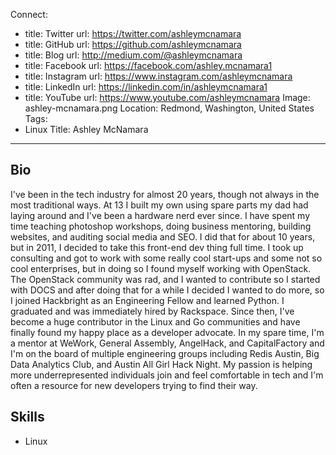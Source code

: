 Connect:
  - title: Twitter
    url: https://twitter.com/ashleymcnamara
  - title: GitHub
    url: https://github.com/ashleymcnamara
  - title: Blog
    url: http://medium.com/@ashleymcnamara
  - title: Facebook
    url: https://facebook.com/ashley.mcnamara1
  - title: Instagram
    url: https://www.instagram.com/ashleymcnamara
  - title: LinkedIn
    url: https://linkedin.com/in/ashleymcnamara1
  - title: YouTube
    url: https://www.youtube.com/ashleymcnamara
Image: ashley-mcnamara.png
Location: Redmond, Washington, United States
Tags:
  - Linux
Title: Ashley McNamara
---
## Bio
I've been in the tech industry for almost 20 years, though not always in the most traditional ways. 
At 13 I built my own using spare parts my dad had laying around and I've been a hardware nerd ever since. I have spent my time teaching photoshop workshops, doing business mentoring, building websites, and auditing social media and SEO. I did that for about 10 years, but in 2011, I decided to take this front-end dev thing full time. I took up consulting and got to work with some really cool start-ups and some not so cool enterprises, but in doing so I found myself working with OpenStack. The OpenStack community was rad, and I wanted to contribute so I started with DOCS and after doing that for a while I decided I wanted to do more, so I joined Hackbright as an Engineering Fellow and learned Python. I graduated and was immediately hired by Rackspace. Since then, I've become a huge contributor in the Linux and Go communities and have finally found my happy place as a developer advocate. 
In my spare time, I'm a mentor at WeWork, General Assembly, AngelHack, and CapitalFactory and I'm on the board of multiple engineering groups including Redis Austin, Big Data Analytics Club, and Austin All Girl Hack Night. My passion is helping more underrepresented individuals join and feel comfortable in tech and I'm often a resource for new developers trying to find their way.

## Skills
* Linux
